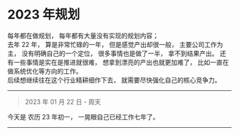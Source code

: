 # 2023 年规划

每年都在做规划， 每年都有大量没有实现的规划内容；                       
去年 22 年， 算是非常忙碌的一年， 但是感觉产出却很一般， 主要公司工作为主， 没有明确自己的一个定位， 很多事情也是做了一半， 拿不到结果产出。 
还有一些事情是实在是推进就很难， 想拿到漂亮的产出也就更加难了， 比如一直在做系统优化等方向的工作。                          
后续想继续往在这个行业精耕细作下去， 就需要尽快强化自己的核心竞争力。

---------

> 2023 年 01 月 22 日 - 周天

今天是 农历 23 年初一， 一晃眼自己已经工作七年了。

---------

